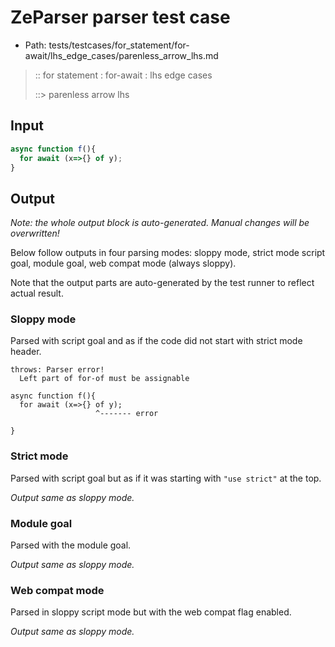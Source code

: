 # ZeParser parser test case

- Path: tests/testcases/for_statement/for-await/lhs_edge_cases/parenless_arrow_lhs.md

> :: for statement : for-await : lhs edge cases
>
> ::> parenless arrow lhs

## Input

`````js
async function f(){
  for await (x=>{} of y);
}
`````

## Output

_Note: the whole output block is auto-generated. Manual changes will be overwritten!_

Below follow outputs in four parsing modes: sloppy mode, strict mode script goal, module goal, web compat mode (always sloppy).

Note that the output parts are auto-generated by the test runner to reflect actual result.

### Sloppy mode

Parsed with script goal and as if the code did not start with strict mode header.

`````
throws: Parser error!
  Left part of for-of must be assignable

async function f(){
  for await (x=>{} of y);
                   ^------- error

}
`````

### Strict mode

Parsed with script goal but as if it was starting with `"use strict"` at the top.

_Output same as sloppy mode._

### Module goal

Parsed with the module goal.

_Output same as sloppy mode._

### Web compat mode

Parsed in sloppy script mode but with the web compat flag enabled.

_Output same as sloppy mode._
